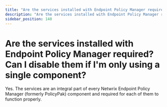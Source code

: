 ```yaml
---
title: "Are the services installed with Endpoint Policy Manager required? Can I disable them if I'm only using a single component?"
description: "Are the services installed with Endpoint Policy Manager required? Can I disable them if I'm only using a single component?"
sidebar_position: 140
---
```


# Are the services installed with Endpoint Policy Manager required? Can I disable them if I'm only using a single component?

Yes. The services are an integral part of every Netwrix Endpoint Policy Manager (formerly PolicyPak)
component and required for each of them to function properly.
